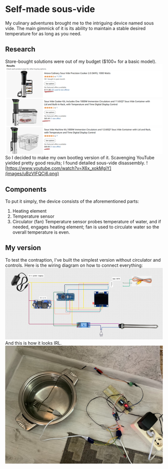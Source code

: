 # Self-made sous-vide
My culinary adventures brought me to the intriguing device named sous vide. The main gimmick of it is its ability to maintain a stable desired temperature for as long as you need. <br>
## Research
Store-bought solutions were out of my budget ($100+ for a basic model).
![amazon prices](images/image.png)<br>
So I decided to make my own bootleg version of it.
Scavenging YouTube yielded pretty good results; I found detailed sous-vide disassembly.
![https://www.youtube.com/watch?v=X6x_xokMgiY](images/uBzVIFQCj6.png)
## Components
To put it simply, the device consists of the aforementioned parts:
1. Heating element
2. Temperature sensor
3. Circulator (fan)
Temperature sensor probes temperature of water, and if needed, engages heating element; fan is used to circulate water so the overall temperature is even. <br>
## My version
To test the contraption, I've built the simplest version without circulator and controls.
Here is the wiring diagram on how to connect everything:
![Whirrering diagram](images/circuit_image.png)<br>
And this is how it looks IRL.
![irl](images/irl_build.png)
